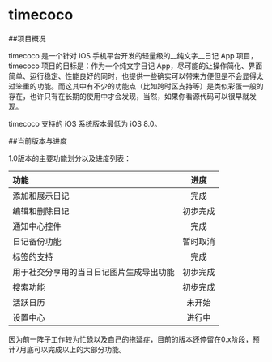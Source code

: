 # timecoco

##项目概况

timecoco 是一个针对 iOS 手机平台开发的轻量级的__纯文字__日记 App 项目，timecoco 项目的目标是：作为一个纯文字日记 App，尽可能的让操作简化、界面简单、运行稳定、性能良好的同时，也提供一些确实可以带来方便但是不会显得太过笨重的功能。而这其中有不少的功能点（比如跨时区支持等）是类似彩蛋一般的存在，也许只有在长期的使用中才会发现，当然，如果你看源代码可以很早就发现。

timecoco 支持的 iOS 系统版本最低为 iOS 8.0。

##当前版本与进度

1.0版本的主要功能划分以及进度列表：

功能|进度
:----------- | :-----------:
添加和展示日记|完成
编辑和删除日记|初步完成
通知中心控件|完成
日记备份功能|暂时取消
标签的支持|完成
用于社交分享用的当日日记图片生成导出功能|初步完成
搜索功能|初步完成
活跃日历|未开始
设置中心|进行中

因为前一阵子工作较为忙碌以及自己的拖延症，目前的版本还停留在0.x阶段，预计7月底可以完成以上的大部分功能。
